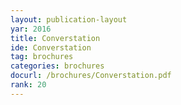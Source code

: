 ```yaml
---
layout: publication-layout
yar: 2016
title: Converstation
ide: Converstation
tag: brochures
categories: brochures
docurl: /brochures/Converstation.pdf
rank: 20
---
```

    